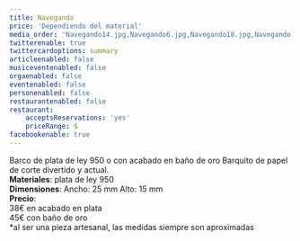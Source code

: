 ```yaml
---
title: Navegando
price: 'Dependiendo del material'
media_order: 'Navegando14.jpg,Navegando6.jpg,Navegando18.jpg,Navegando todas.jpg'
twitterenable: true
twittercardoptions: summary
articleenabled: false
musiceventenabled: false
orgaenabled: false
eventenabled: false
personenabled: false
restaurantenabled: false
restaurant:
    acceptsReservations: 'yes'
    priceRange: $
facebookenable: true
---
```


Barco de plata de ley 950 o con acabado en baño de oro
Barquito de papel de corte divertido y actual.</br>
**Materiales**: plata de ley 950</br>
**Dimensiones**: Ancho: 25 mm Alto: 15 mm</br>
**Precio**:</br> 
38€ en acabado en plata </br>
45€ con baño de oro</br>
*al ser una pieza artesanal, las medidas siempre son aproximadas
